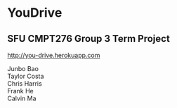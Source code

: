 # YouDrive
## SFU CMPT276 Group 3 Term Project

http://you-drive.herokuapp.com

Junbo Bao  
Taylor Costa  
Chris Harris  
Frank He  
Calvin Ma  
